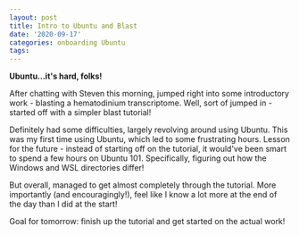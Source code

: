 ```yaml
---
layout: post
title: Intro to Ubuntu and Blast
date: '2020-09-17'
categories: onboarding Ubuntu
tags:
---
```


**Ubuntu...it's hard, folks!**

After chatting with Steven this morning, jumped right into some introductory work - blasting a hematodinium transcriptome. Well, sort of jumped in - started off with a simpler blast tutorial!

Definitely had some difficulties, largely revolving around using Ubuntu. This was my first time using Ubuntu, which led to some frustrating hours. Lesson for the future - instead of starting off on the tutorial, it would've been smart to spend a few hours on Ubuntu 101. Specifically, figuring out how the Windows and WSL directories differ!

But overall, managed to get almost completely through the tutorial. More importantly (and encouragingly!), feel like I know a lot more at the end of the day than I did at the start!

Goal for tomorrow: finish up the tutorial and get started on the actual work!



